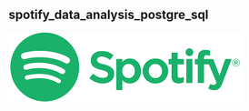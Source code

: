 ## spotify_data_analysis_postgre_sql
![spotify_data](https://github.com/SunilKhandale/spotify_data_analysis_postgre_sql/blob/main/spotify_logo.png)
